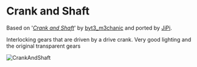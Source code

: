 Crank and Shaft
==================

Based on '_[Crank and Shaft](https://www.shadertoy.com/view/NtX3Rj)_' by [byt3_m3chanic](https://www.shadertoy.com/user/byt3_m3chanic) and ported by [JiPi](../../Site/Profiles/JiPi.md).

Interlocking gears that are driven by a drive crank. Very good lighting and the original transparent gears

![CrankAndShaft](https://user-images.githubusercontent.com/78935215/121493339-07729200-c9d8-11eb-99e5-5e2f302b4cfb.gif)

